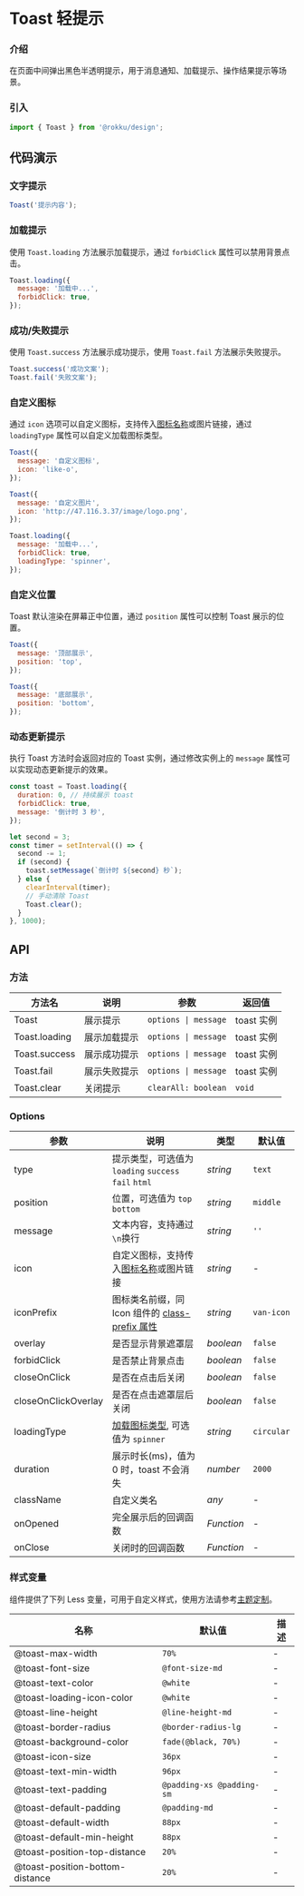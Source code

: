 # Toast 轻提示

### 介绍

在页面中间弹出黑色半透明提示，用于消息通知、加载提示、操作结果提示等场景。

### 引入

```js
import { Toast } from '@rokku/design';
```

## 代码演示

### 文字提示

```js
Toast('提示内容');
```

### 加载提示

使用 `Toast.loading` 方法展示加载提示，通过 `forbidClick` 属性可以禁用背景点击。

```js
Toast.loading({
  message: '加载中...',
  forbidClick: true,
});
```

### 成功/失败提示

使用 `Toast.success` 方法展示成功提示，使用 `Toast.fail` 方法展示失败提示。

```js
Toast.success('成功文案');
Toast.fail('失败文案');
```

### 自定义图标

通过 `icon` 选项可以自定义图标，支持传入[图标名称](#/zh-CN/icon)或图片链接，通过`loadingType` 属性可以自定义加载图标类型。

```js
Toast({
  message: '自定义图标',
  icon: 'like-o',
});

Toast({
  message: '自定义图片',
  icon: 'http://47.116.3.37/image/logo.png',
});

Toast.loading({
  message: '加载中...',
  forbidClick: true,
  loadingType: 'spinner',
});
```

### 自定义位置

Toast 默认渲染在屏幕正中位置，通过 `position` 属性可以控制 Toast 展示的位置。

```js
Toast({
  message: '顶部展示',
  position: 'top',
});

Toast({
  message: '底部展示',
  position: 'bottom',
});
```

### 动态更新提示

执行 Toast 方法时会返回对应的 Toast 实例，通过修改实例上的 `message` 属性可以实现动态更新提示的效果。

```js
const toast = Toast.loading({
  duration: 0, // 持续展示 toast
  forbidClick: true,
  message: '倒计时 3 秒',
});

let second = 3;
const timer = setInterval(() => {
  second -= 1;
  if (second) {
    toast.setMessage(`倒计时 ${second} 秒`);
  } else {
    clearInterval(timer);
    // 手动清除 Toast
    Toast.clear();
  }
}, 1000);
```

## API

### 方法

| 方法名 | 说明 | 参数 | 返回值 |
| --- | --- | --- | --- |
| Toast | 展示提示 | `options \| message` | toast 实例 |
| Toast.loading | 展示加载提示 | `options \| message` | toast 实例 |
| Toast.success | 展示成功提示 | `options \| message` | toast 实例 |
| Toast.fail | 展示失败提示 | `options \| message` | toast 实例 |
| Toast.clear | 关闭提示 | `clearAll: boolean` | `void` |

### Options

| 参数 | 说明 | 类型 | 默认值 |
| --- | --- | --- | --- |
| type | 提示类型，可选值为 `loading` `success`<br>`fail` `html` | _string_ | `text` |
| position | 位置，可选值为 `top` `bottom` | _string_ | `middle` |
| message | 文本内容，支持通过`\n`换行 | _string_ | `''` | - |
| icon | 自定义图标，支持传入[图标名称](#/zh-CN/icon)或图片链接 | _string_ | - |
| iconPrefix | 图标类名前缀，同 Icon 组件的 [class-prefix 属性](#/zh-CN/icon#props) | _string_ | `van-icon` |
| overlay | 是否显示背景遮罩层 | _boolean_ | `false` |
| forbidClick | 是否禁止背景点击 | _boolean_ | `false` |
| closeOnClick | 是否在点击后关闭 | _boolean_ | `false` |
| closeOnClickOverlay | 是否在点击遮罩层后关闭 | _boolean_ | `false` |
| loadingType | [加载图标类型](#/zh-CN/loading), 可选值为 `spinner` | _string_ | `circular` |
| duration | 展示时长(ms)，值为 0 时，toast 不会消失 | _number_ | `2000` |
| className | 自定义类名 | _any_ | - |
| onOpened | 完全展示后的回调函数 | _Function_ | - |
| onClose | 关闭时的回调函数 | _Function_ | - |

### 样式变量

组件提供了下列 Less 变量，可用于自定义样式，使用方法请参考[主题定制](#/zh-CN/theme)。

| 名称                            | 默认值                    | 描述 |
| ------------------------------- | ------------------------- | ---- |
| @toast-max-width                | `70%`                     | -    |
| @toast-font-size                | `@font-size-md`           | -    |
| @toast-text-color               | `@white`                  | -    |
| @toast-loading-icon-color       | `@white`                  | -    |
| @toast-line-height              | `@line-height-md`         | -    |
| @toast-border-radius            | `@border-radius-lg`       | -    |
| @toast-background-color         | `fade(@black, 70%)`       | -    |
| @toast-icon-size                | `36px`                    | -    |
| @toast-text-min-width           | `96px`                    | -    |
| @toast-text-padding             | `@padding-xs @padding-sm` | -    |
| @toast-default-padding          | `@padding-md`             | -    |
| @toast-default-width            | `88px`                    | -    |
| @toast-default-min-height       | `88px`                    | -    |
| @toast-position-top-distance    | `20%`                     | -    |
| @toast-position-bottom-distance | `20%`                     | -    |
